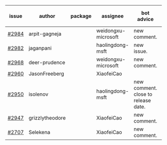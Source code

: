 | issue | author | package | assignee | bot advice | created date of issue | target release date | date from target |
| ------ | ------ | ------ | ------ | ------ | ------ | ------ | :-----: |
| [#2984](https://github.com/Azure/sdk-release-request/issues/2984) | arpit-gagneja |  | weidongxu-microsoft | new comment. | 07-05 | 09-30 |  |
| [#2982](https://github.com/Azure/sdk-release-request/issues/2982) | jaganpani |  | haolingdong-msft | new issue. | 07-05 | 07-19 |  |
| [#2968](https://github.com/Azure/sdk-release-request/issues/2968) | deer-prudence |  | weidongxu-microsoft | new comment. | 07-01 | 07-06 |  |
| [#2960](https://github.com/Azure/sdk-release-request/issues/2960) | JasonFreeberg |  | XiaofeiCao |  | 06-28 | 07-04 |  |
| [#2950](https://github.com/Azure/sdk-release-request/issues/2950) | isolenov |  | haolingdong-msft | new comment. close to release date.  | 06-24 | 07-12 | 1 |
| [#2947](https://github.com/Azure/sdk-release-request/issues/2947) | grizzlytheodore |  | XiaofeiCao | new comment. | 06-23 | 06-30 |  |
| [#2707](https://github.com/Azure/sdk-release-request/issues/2707) | Selekena |  | XiaofeiCao | new comment. | 04-15 | 05-02 |  |
